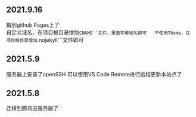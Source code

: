 ## 2021.9.16
搬到github Pages上了  
自定义域名，在项目根目录增加```CNAME``文件，里面写着域名即可  
不使用Theme，在项目根目录增加```.nojekyll```文件即可  

## 2021.5.9
服务器上安装了openSSH
可以使用VS Code Remote进行远程更新本站点了

## 2021.5.8
迁移到腾讯云服务器了